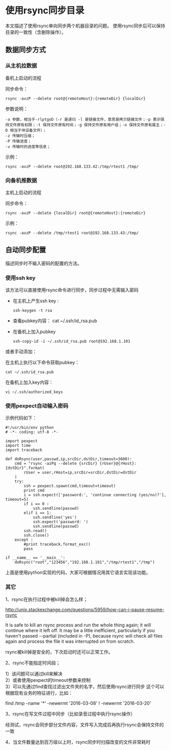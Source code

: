 # 使用rsync同步目录

本文描述了使用rsync单向同步两个机器目录的问题。
使用rsync同步后可以保持目录的一致性（含删除操作）。


## 数据同步方式

### 从主机拉数据

备机上启动的流程

同步命令：

    rsync -avzP --delete root@{remoteHost}:{remoteDir} {localDir}

参数说明：

    -a 参数，相当于-rlptgoD（-r 是递归 -l 是链接文件，意思是拷贝链接文件；-p 表示保持文件原有权限；-t 保持文件原有时间；-g 保持文件原有用户组；-o 保持文件原有属主；-D 相当于块设备文件）；
    -z 传输时压缩；
    -P 传输进度；
    -v 传输时的进度等信息；

示例：

    rsync -avzP --delete root@192.168.133.42:/tmp/rtest1 /tmp/


### 向备机推数据

主机上启动的流程

同步命令：

    rsync -avzP --delete {localDir} root@{remoteHost}:{remoteDir}

示例：

    rsync -avzP --delete /tmp/rtest1 root@192.168.133.43:/tmp/


## 自动同步配置

描述同步时不输入密码的配置的方法。

### 使用ssh key

该方法可以直接使用rsync命令进行同步，同步过程中无需输入密码

- 在主机上产生ssh key :

      ssh-keygen -t rsa

- 查看pubkey内容：
cat ~/.ssh/id_rsa.pub

- 在备机上加入pubkey

      ssh-copy-id -i ~/.ssh/id_rsa.pub root@192.168.1.101

或者手动添加：

在主机上执行以下命令获取pubkey：

    cat ~/.ssh/id_rsa.pub

在备机上加入key内容：

    vi ~/.ssh/authorized_keys

### 使用pexpect自动输入密码

示例代码如下：

    #!/usr/bin/env python
    # -*- coding: utf-8 -*-

    import pexpect
    import time
    import traceback

    def doRsync(user,passwd,ip,srcDir,dstDir,timeout=3600):
        cmd = "rsync -azPq --delete {srcDir} {rUser}@{rHost}:{dstDir}".format(
            rUser = user,rHost=ip,srcDir=srcDir,dstDir=dstDir
        )
        try:
            ssh = pexpect.spawn(cmd,timeout=timeout)
            print cmd
            i = ssh.expect(['password:', 'continue connecting (yes/no)?'], timeout=5)
            if i == 0 :
                ssh.sendline(passwd)
            elif i == 1:
                ssh.sendline('yes')
                ssh.expect('password: ')
                ssh.sendline(passwd)
            ssh.read()
            ssh.close()
        except :
            #print traceback.format_exc()
            pass

    if __name__ == '__main__':
        doRsync("root","123456","192.168.1.101","/tmp/rtest1","/tmp")

        
上面是使用python实现的代码，大家可根据情况用其它语言实现该功能。

### 其它

1、rsync在执行过程中被kill掉会怎么样；

http://unix.stackexchange.com/questions/5959/how-can-i-pause-resume-rsync

It is safe to kill an rsync process and run the whole thing again; it will continue where it left off. It may be a little inefficient, particularly if you haven't passed --partial (included in -P), because rsync will check all files again and process the file it was interrupted on from scratch.

rsync被kill掉是安全的，下次启动时还可以正常工作。

2、rsync不能指定时间段；

1）该问题可以通过kill来解决    
2）或者使用pexpect的timeout参数来控制  
3）可以先通过find查找过滤出文件夹的名字，然后使用rsync进行同步
这个可以根据现有业务的特征进行，比如：

find /tmp -name '*' -newermt '2016-03-08' ! -newermt '2016-03-20'

3、rsync在写文件过程中同步（比如录音过程中执行rsync操作）

经测试，rsync会同步部分文件内容，文件写入完成后再执行rsync会保持文件的一致

4、当文件数量达到百万级以上时，rsync同步时扫描改变的文件非常耗时
